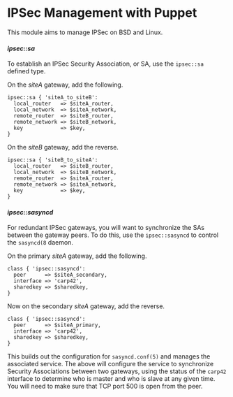 # IPSec Management with Puppet

This module aims to manage IPSec on BSD and Linux.

#### *ipsec::sa*

To establish an IPSec Security Association, or SA, use the `ipsec::sa` defined type.

On the *siteA* gateway, add the following.

``` Puppet
ipsec::sa { 'siteA_to_siteB':
  local_router   => $siteA_router,
  local_network  => $siteA_network,
  remote_router  => $siteB_router,
  remote_network => $siteB_network,
  key            => $key,
}
```

On the *siteB* gateway, add the reverse.

``` Puppet
ipsec::sa { 'siteB_to_siteA':
  local_router   => $siteB_router,
  local_network  => $siteB_network,
  remote_router  => $siteA_router,
  remote_network => $siteA_network,
  key            => $key,
}
```

#### *ipsec::sasyncd*

For redundant IPSec gateways, you will want to synchronize the SAs between the
gateway peers.  To do this, use the `ipsec::sasyncd` to control the `sasyncd(8`
daemon.

On the primary *siteA* gateway, add the following.

``` Puppet
class { 'ipsec::sasyncd':
  peer      => $siteA_secondary,
  interface => 'carp42',
  sharedkey => $sharedkey,
}
```

Now on the secondary *siteA* gateway, add the reverse.

``` Puppet
class { 'ipsec::sasyncd':
  peer      => $siteA_primary,
  interface => 'carp42',
  sharedkey => $sharedkey,
}
```

This builds out the configuration for `sasyncd.conf(5)` and manages the
associated service.  The above will configure the service to synchronize
Security Associations between two gateways, using the status of the `carp42`
interface to determine who is master and who is slave at any given time.  You
will need to make sure that TCP port 500 is open from the peer.

